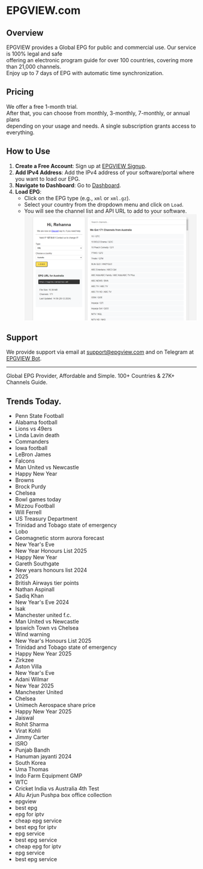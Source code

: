 # EPGVIEW.com



## Overview
EPGVIEW provides a Global EPG for public and commercial use. Our service is 100% legal and safe\
offering an electronic program guide for over 100 countries, covering more than 21,000 channels.\
Enjoy up to 7 days of EPG with automatic time synchronization.

## Pricing
We offer a free 1-month trial. \
After that, you can choose from monthly, 3-monthly, 7-monthly, or annual plans \
depending on your usage and needs. A single subscription grants access to everything.

## How to Use
1. **Create a Free Account**: Sign up at [EPGVIEW Signup](https://epgview.com/signup.php).
2. **Add IPv4 Address**: Add the IPv4 address of your software/portal where you want to load our EPG.
3. **Navigate to Dashboard**: Go to [Dashboard](https://epgview.com/dashboard.php).
4. **Load EPG**:
   - Click on the EPG type (e.g., `xml` or `xml.gz`).
   - Select your country from the dropdown menu and click on `Load`.
   - You will see the channel list and API URL to add to your software.
![EPGVIEW](img/dashboard.png)
## Support
We provide support via email at [support@epgview.com](mailto:support@epgview.com) and on Telegram at [EPGVIEW Bot](https://t.me/epgview_bot).

---

Global EPG Provider, Affordable and Simple. 100+ Countries & 27K+ Channels Guide.

## Trends Today.

- Penn State Football
- Alabama football
- Lions vs 49ers
- Linda Lavin death
- Commanders
- Iowa football
- LeBron James
- Falcons
- Man United vs Newcastle
- Happy New Year
- Browns
- Brock Purdy
- Chelsea
- Bowl games today
- Mizzou Football
- Will Ferrell
- US Treasury Department
- Trinidad and Tobago state of emergency
- Lobo
- Geomagnetic storm aurora forecast
- New Year's Eve
- New Year Honours List 2025
- Happy New Year
- Gareth Southgate
- New years honours list 2024
- 2025
- British Airways tier points
- Nathan Aspinall
- Sadiq Khan
- New Year's Eve 2024
- Isak
- Manchester united f.c.
- Man United vs Newcastle
- Ipswich Town vs Chelsea
- Wind warning
- New Year's Honours List 2025
- Trinidad and Tobago state of emergency
- Happy New Year 2025
- Zirkzee
- Aston Villa
- New Year's Eve
- Adani Wilmar
- New Year 2025
- Manchester United
- Chelsea
- Unimech Aerospace share price
- Happy New Year 2025
- Jaiswal
- Rohit Sharma
- Virat Kohli
- Jimmy Carter
- ISRO
- Punjab Bandh
- Hanuman jayanti 2024
- South Korea
- Uma Thomas
- Indo Farm Equipment GMP
- WTC
- Cricket India vs Australia 4th Test
- Allu Arjun Pushpa box office collection
- epgview
- best epg
- epg for iptv
- cheap epg service
- best epg for iptv
- epg service
- best epg service
- cheap epg for iptv
- epg service
- best epg service
